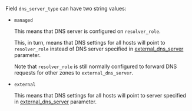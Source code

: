 
Field `dns_server_type` can have two string values:

*   `managed`

    This means that DNS server is configured on `resolver_role`.

    This, in turn, means that DNS settings for all hosts will point
    to `resolver_role` instead of DNS server specified in
    [external_dns_server][1] parameter.

    Note that `resolver_role` is still normally configured to forward
    DNS requests for other zones to `external_dns_server`.

*   `external`

    This means that DNS settings for all hosts will point to server
    specified in [external_dns_server][1] parameter.

[1]: /docs/pillars/common/system_features/hostname_resolution_config/external_dns_server/readme.md

